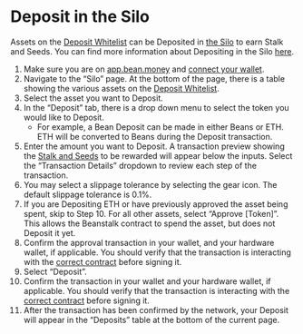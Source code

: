# Deposit in the Silo

Assets on the [Deposit Whitelist](../../farm/silo.md#deposit-whitelist) can be Deposited in [the Silo](../../farm/silo.md) to earn Stalk and Seeds. You can find more information about Depositing in the Silo [here](../../farm/silo.md#deposit-whitelist).

1. Make sure you are on [app.bean.money](https://app.bean.money/) and [connect your wallet](../getting-started/connect-wallet.md).
2. Navigate to the “Silo” page. At the bottom of the page, there is a table showing the various assets on the [Deposit Whitelist](../../farm/silo.md#deposit-whitelist).
3. Select the asset you want to Deposit.
4. In the “Deposit” tab, there is a drop down menu to select the token you would like to Deposit.
   * For example, a Bean Deposit can be made in either Beans or ETH. ETH will be converted to Beans during the Deposit transaction.
5. Enter the amount you want to Deposit. A transaction preview showing the [Stalk and Seeds](../../farm/silo.md#the-stalk-system) to be rewarded will appear below the inputs. Select the “Transaction Details” dropdown to review each step of the transaction.
6. You may select a slippage tolerance by selecting the gear icon. The default slippage tolerance is 0.1%.
7. If you are Depositing ETH or have previously approved the asset being spent, skip to Step 10. For all other assets, select “Approve \[Token]”. This allows the Beanstalk contract to spend the asset, but does not Deposit it yet.
8. Confirm the approval transaction in your wallet, and your hardware wallet, if applicable. You should verify that the transaction is interacting with the [correct contract](../../additional-resources/contracts.md) before signing it.
9. Select “Deposit”.
10. Confirm the transaction in your wallet and your hardware wallet, if applicable. You should verify that the transaction is interacting with the [correct contract](../../additional-resources/contracts.md) before signing it.
11. After the transaction has been confirmed by the network, your Deposit will appear in the “Deposits” table at the bottom of the current page.

